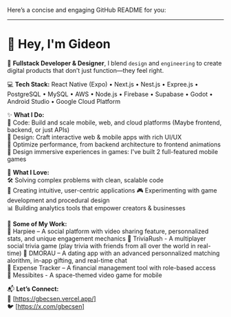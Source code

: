 Here’s a concise and engaging GitHub README for you:  

---

# 👋 Hey, I'm Gideon  

🚀 **Fullstack Developer & Designer**,  I blend `design` and `engineering` to create digital products that don’t just function—they feel right.

💻 **Tech Stack:** React Native (Expo) • Next.js • Nest.js • Expree.js • PostgreSQL • MySQL • AWS • Node.js • Firebase • Supabase • Godot • Android Studio • Google Cloud Platform

✨ **What I Do:**  
🔹 Code: Build and scale mobile, web, and cloud platforms (Maybe frontend, backend, or just APIs)  
🔹 Design: Craft interactive web & mobile apps with rich UI/UX  
🔹 Optimize performance, from backend architecture to frontend animations  
🔹 Design immersive experiences in games: I've built 2 full-featured mobile games

🎨 **What I Love:**  
🛠 Solving complex problems with clean, scalable code  
📱 Creating intuitive, user-centric applications
🎮 Experimenting with game development and procedural design  
📊 Building analytics tools that empower creators & businesses  

🚀 **Some of My Work:**  
🔹 Harpiee – A social platform with video sharing feature, personnalized stats, and unique engagement mechanics 
🔹 TriviaRush - A multiplayer social trivia game (play trivia with friends from all over the world in real-time)
🔹 DMORAU – A dating app with an advanced personnalized matching alorithm, in-app gifting, and real-time chat  
🔹 Expense Tracker – A financial management tool with role-based access  
🔹 Messibites -  A space-themed video game for mobile

📬 **Let’s Connect:**  
🔗 [https://gbecsen.vercel.app/]  
🐦 [https://x.com/gbecsen]  

<!---
gidbecxa/gidbecxa is a ✨ special ✨ repository because its `README.md` (this file) appears on your GitHub profile.
You can click the Preview link to take a look at your changes.
--->
